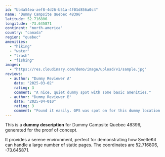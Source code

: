 ```yaml
---
id: "bb4a54ea-aef8-4d26-b51a-4f01d856a0c4"
name: "Dummy Campsite Quebec 48396"
latitude: 52.716806
longitude: -73.645871
continent: "north-america"
country: "canada"
region: "quebec"
amenities:
  - "hiking"
  - "water"
  - "trash"
  - "fishing"
images:
  - "https://res.cloudinary.com/demo/image/upload/v1/sample.jpg"
reviews:
  - author: "Dummy Reviewer A"
    date: "2025-03-02"
    rating: 3
    comment: "A nice, quiet dummy spot with some basic amenities."
  - author: "Dummy Reviewer B"
    date: "2025-04-010"
    rating: 3
    comment: "Found it easily. GPS was spot on for this dummy location."
---
```


This is a **dummy description** for Dummy Campsite Quebec 48396, generated for the proof of concept.

It provides a serene environment, perfect for demonstrating how SvelteKit can handle a large number of static pages. The coordinates are 52.716806, -73.645871.
